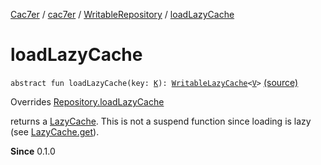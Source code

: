 [Cac7er](../../index.md) / [cac7er](../index.md) / [WritableRepository](index.md) / [loadLazyCache](./load-lazy-cache.md)

# loadLazyCache

`abstract fun loadLazyCache(key: `[`K`](index.md#K)`): `[`WritableLazyCache`](../-writable-lazy-cache/index.md)`<`[`V`](index.md#V)`>` [(source)](http://2wiqua.wcaokaze.com/gitbucket/wcaokaze/Cac7er/blob/master/src/main/java/cac7er/Repository.kt#L75)

Overrides [Repository.loadLazyCache](../-repository/load-lazy-cache.md)

returns a [LazyCache](../-lazy-cache/index.md). This is not a suspend function since loading is
lazy (see [LazyCache.get](../-lazy-cache/get.md)).

**Since**
0.1.0

